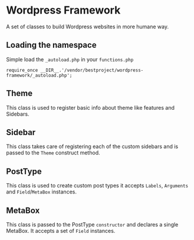 # Wordpress Framework
A set of classes to build Wordpress websites in more humane way.

## Loading the namespace
Simple load the ``_autoload.php`` in your ``functions.php``

    require_once __DIR__.'/vendor/bestproject/wordpress-framework/_autoload.php';
    
## Theme
This class is used to register basic info about theme like features and Sidebars.

## Sidebar
This class takes care of registering each of the custom sidebars and is passed to the `Theme` construct method.

## PostType
This class is used to create custom post types it accepts `Labels`, `Arguments` and `Field`/`MetaBox` instances.

## MetaBox
This class is passed to the PostType `constructor` and declares a single MetaBox. It accepts a set of `Field` instances.